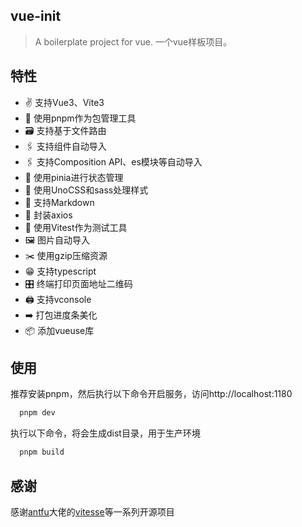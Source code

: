 ## vue-init

> A boilerplate project for vue. 一个vue样板项目。

## 特性

* ✌️ 支持Vue3、Vite3
* 🧰 使用pnpm作为包管理工具
* 🗃️ 支持基于文件路由
* 🖇️ 支持组件自动导入
* 🖇️ 支持Composition API、es模块等自动导入
* 🍍 使用pinia进行状态管理
* 🎨 使用UnoCSS和sass处理样式
* 📄 支持Markdown
* 🚀 封装axios
* 🔧 使用Vitest作为测试工具
* 🖼️ 图片自动导入
* ✂️ 使用gzip压缩资源
* 😁 支持typescript
* 🎛️ 终端打印页面地址二维码
* 🖨️ 支持vconsole
* ➡️ 打包进度条美化
* 📦 添加vueuse库


## 使用

推荐安装pnpm，然后执行以下命令开启服务，访问http://localhost:1180

```bash
  pnpm dev
```

执行以下命令，将会生成dist目录，用于生产环境

```bash
  pnpm build
```

## 感谢

感谢[antfu](https://github.com/antfu)大佬的[vitesse](https://github.com/antfu/vitesse)等一系列开源项目